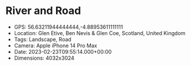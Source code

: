 # River and Road

- GPS: 56.63211944444444,-4.88953611111111
- Location: Glen Etive, Ben Nevis & Glen Coe, Scotland, United Kingdom
- Tags: Landscape, Road
- Camera: Apple iPhone 14 Pro Max
- Date: 2023-02-23T09:55:14.000+00:00
- Dimensions: 4032x3024
